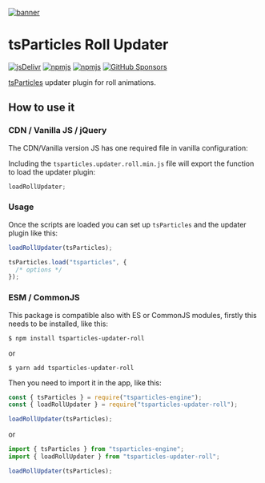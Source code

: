 [![banner](https://particles.js.org/images/banner2.png)](https://particles.js.org)

# tsParticles Roll Updater

[![jsDelivr](https://data.jsdelivr.com/v1/package/npm/tsparticles-updater-roll/badge)](https://www.jsdelivr.com/package/npm/tsparticles-updater-roll)
[![npmjs](https://badge.fury.io/js/tsparticles-updater-roll.svg)](https://www.npmjs.com/package/tsparticles-updater-roll)
[![npmjs](https://img.shields.io/npm/dt/tsparticles-updater-roll)](https://www.npmjs.com/package/tsparticles-updater-roll) [![GitHub Sponsors](https://img.shields.io/github/sponsors/matteobruni)](https://github.com/sponsors/matteobruni)

[tsParticles](https://github.com/matteobruni/tsparticles) updater plugin for roll animations.

## How to use it

### CDN / Vanilla JS / jQuery

The CDN/Vanilla version JS has one required file in vanilla configuration:

Including the `tsparticles.updater.roll.min.js` file will export the function to load the updater plugin:

```javascript
loadRollUpdater;
```

### Usage

Once the scripts are loaded you can set up `tsParticles` and the updater plugin like this:

```javascript
loadRollUpdater(tsParticles);

tsParticles.load("tsparticles", {
  /* options */
});
```

### ESM / CommonJS

This package is compatible also with ES or CommonJS modules, firstly this needs to be installed, like this:

```shell
$ npm install tsparticles-updater-roll
```

or

```shell
$ yarn add tsparticles-updater-roll
```

Then you need to import it in the app, like this:

```javascript
const { tsParticles } = require("tsparticles-engine");
const { loadRollUpdater } = require("tsparticles-updater-roll");

loadRollUpdater(tsParticles);
```

or

```javascript
import { tsParticles } from "tsparticles-engine";
import { loadRollUpdater } from "tsparticles-updater-roll";

loadRollUpdater(tsParticles);
```
